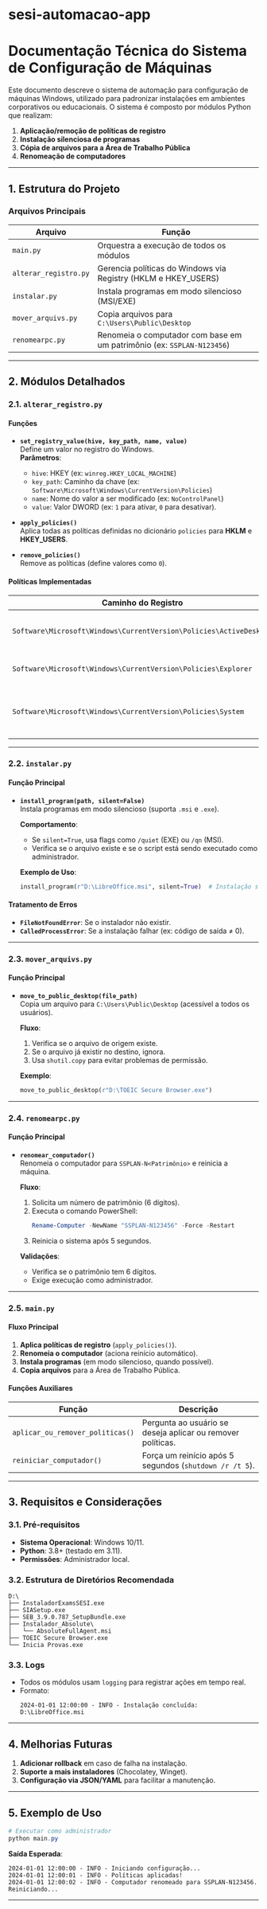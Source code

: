 # sesi-automacao-app
# **Documentação Técnica do Sistema de Configuração de Máquinas**

Este documento descreve o sistema de automação para configuração de máquinas Windows, utilizado para padronizar instalações em ambientes corporativos ou educacionais. O sistema é composto por módulos Python que realizam:

1. **Aplicação/remoção de políticas de registro**  
2. **Instalação silenciosa de programas**  
3. **Cópia de arquivos para a Área de Trabalho Pública**  
4. **Renomeação de computadores**  

---

## **1. Estrutura do Projeto**
### **Arquivos Principais**
| Arquivo               | Função                                                                 |
|-----------------------|-----------------------------------------------------------------------|
| `main.py`             | Orquestra a execução de todos os módulos                              |
| `alterar_registro.py` | Gerencia políticas do Windows via Registry (HKLM e HKEY_USERS)        |
| `instalar.py`         | Instala programas em modo silencioso (MSI/EXE)                        |
| `mover_arquivs.py`    | Copia arquivos para `C:\Users\Public\Desktop`                         |
| `renomearpc.py`       | Renomeia o computador com base em um patrimônio (ex: `SSPLAN-N123456`) |

---

## **2. Módulos Detalhados**
### **2.1. `alterar_registro.py`**
#### **Funções**
- **`set_registry_value(hive, key_path, name, value)`**  
  Define um valor no registro do Windows.  
  **Parâmetros**:  
  - `hive`: HKEY (ex: `winreg.HKEY_LOCAL_MACHINE`)  
  - `key_path`: Caminho da chave (ex: `Software\Microsoft\Windows\CurrentVersion\Policies`)  
  - `name`: Nome do valor a ser modificado (ex: `NoControlPanel`)  
  - `value`: Valor DWORD (ex: `1` para ativar, `0` para desativar).  

- **`apply_policies()`**  
  Aplica todas as políticas definidas no dicionário `policies` para **HKLM** e **HKEY_USERS**.  

- **`remove_policies()`**  
  Remove as políticas (define valores como `0`).  

#### **Políticas Implementadas**
| Caminho do Registro                                                                 | Política                     | Efeito                                                                 |
|-------------------------------------------------------------------------------------|-----------------------------|-------------------------------------------------------------------------|
| `Software\Microsoft\Windows\CurrentVersion\Policies\ActiveDesktop`                  | `NoChangingWallPaper`       | Bloqueia alteração do papel de parede.                                 |
| `Software\Microsoft\Windows\CurrentVersion\Policies\Explorer`                       | `NoControlPanel`            | Desativa o Painel de Controle.                                         |
| `Software\Microsoft\Windows\CurrentVersion\Policies\System`                         | `NoDispBackgroundPage`      | Oculta a opção de personalização do plano de fundo.                    |

---

### **2.2. `instalar.py`**
#### **Função Principal**
- **`install_program(path, silent=False)`**  
  Instala programas em modo silencioso (suporta `.msi` e `.exe`).  

  **Comportamento**:  
  - Se `silent=True`, usa flags como `/quiet` (EXE) ou `/qn` (MSI).  
  - Verifica se o arquivo existe e se o script está sendo executado como administrador.  

  **Exemplo de Uso**:  
  ```python
  install_program(r"D:\LibreOffice.msi", silent=True)  # Instalação silenciosa
  ```

#### **Tratamento de Erros**
- **`FileNotFoundError`**: Se o instalador não existir.  
- **`CalledProcessError`**: Se a instalação falhar (ex: código de saída ≠ 0).  

---

### **2.3. `mover_arquivs.py`**
#### **Função Principal**
- **`move_to_public_desktop(file_path)`**  
  Copia um arquivo para `C:\Users\Public\Desktop` (acessível a todos os usuários).  

  **Fluxo**:  
  1. Verifica se o arquivo de origem existe.  
  2. Se o arquivo já existir no destino, ignora.  
  3. Usa `shutil.copy` para evitar problemas de permissão.  

  **Exemplo**:  
  ```python
  move_to_public_desktop(r"D:\TOEIC Secure Browser.exe")
  ```

---

### **2.4. `renomearpc.py`**
#### **Função Principal**
- **`renomear_computador()`**  
  Renomeia o computador para `SSPLAN-N<Patrimônio>` e reinicia a máquina.  

  **Fluxo**:  
  1. Solicita um número de patrimônio (6 dígitos).  
  2. Executa o comando PowerShell:  
     ```powershell
     Rename-Computer -NewName "SSPLAN-N123456" -Force -Restart
     ```  
  3. Reinicia o sistema após 5 segundos.  

  **Validações**:  
  - Verifica se o patrimônio tem 6 dígitos.  
  - Exige execução como administrador.  

---

### **2.5. `main.py`**
#### **Fluxo Principal**
1. **Aplica políticas de registro** (`apply_policies()`).  
2. **Renomeia o computador** (aciona reinício automático).  
3. **Instala programas** (em modo silencioso, quando possível).  
4. **Copia arquivos** para a Área de Trabalho Pública.  

#### **Funções Auxiliares**
| Função                        | Descrição                                                                 |
|-------------------------------|---------------------------------------------------------------------------|
| `aplicar_ou_remover_politicas()` | Pergunta ao usuário se deseja aplicar ou remover políticas.               |
| `reiniciar_computador()`        | Força um reinício após 5 segundos (`shutdown /r /t 5`).                   |

---

## **3. Requisitos e Considerações**
### **3.1. Pré-requisitos**
- **Sistema Operacional**: Windows 10/11.  
- **Python**: 3.8+ (testado em 3.11).  
- **Permissões**: Administrador local.  

### **3.2. Estrutura de Diretórios Recomendada**
```
D:\
├── InstaladorExamsSESI.exe
├── SIASetup.exe
├── SEB_3.9.0.787_SetupBundle.exe
├── Instalador_Absolute\
│   └── AbsoluteFullAgent.msi
├── TOEIC Secure Browser.exe
└── Inicia Provas.exe
```

### **3.3. Logs**
- Todos os módulos usam `logging` para registrar ações em tempo real.  
- Formato:  
  ```log
  2024-01-01 12:00:00 - INFO - Instalação concluída: D:\LibreOffice.msi
  ```

---

## **4. Melhorias Futuras**
1. **Adicionar rollback** em caso de falha na instalação.  
2. **Suporte a mais instaladores** (Chocolatey, Winget).  
3. **Configuração via JSON/YAML** para facilitar a manutenção.  

---

## **5. Exemplo de Uso**
```powershell
# Executar como administrador
python main.py
```
**Saída Esperada**:
```log
2024-01-01 12:00:00 - INFO - Iniciando configuração...
2024-01-01 12:00:01 - INFO - Políticas aplicadas!
2024-01-01 12:00:02 - INFO - Computador renomeado para SSPLAN-N123456. Reiniciando...
```

---
